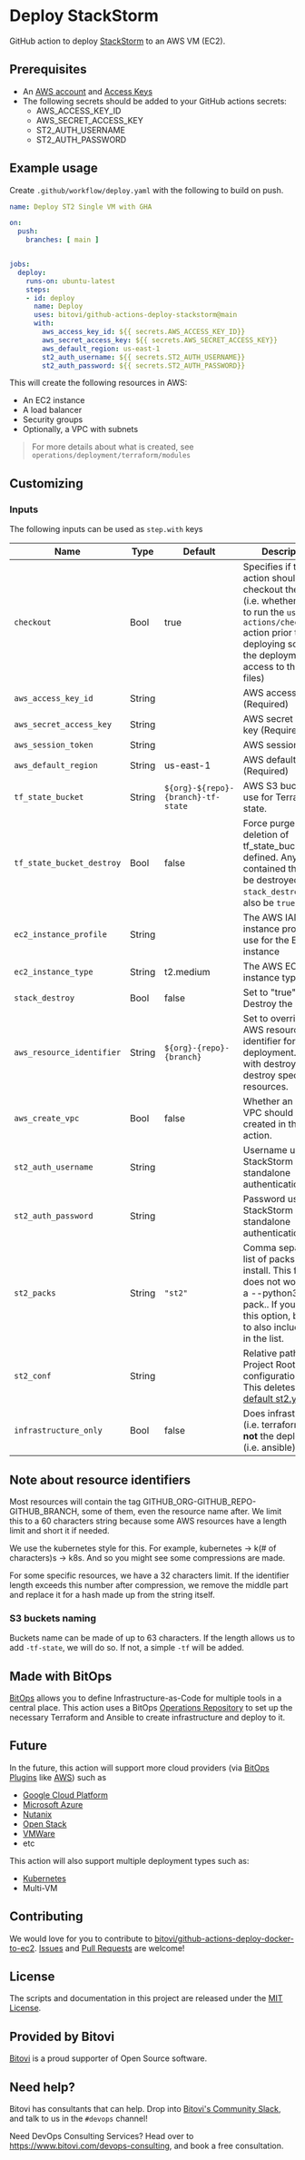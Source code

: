 # Deploy StackStorm

GitHub action to deploy [StackStorm](https://stackstorm.com/) to an AWS VM (EC2).

## Prerequisites
- An [AWS account](https://aws.amazon.com/premiumsupport/knowledge-center/create-and-activate-aws-account/) and [Access Keys](https://docs.aws.amazon.com/powershell/latest/userguide/pstools-appendix-sign-up.html)
- The following secrets should be added to your GitHub actions secrets:
  - AWS_ACCESS_KEY_ID
  - AWS_SECRET_ACCESS_KEY
  - ST2_AUTH_USERNAME
  - ST2_AUTH_PASSWORD


## Example usage

Create `.github/workflow/deploy.yaml` with the following to build on push.

```yaml
name: Deploy ST2 Single VM with GHA

on:
  push:
    branches: [ main ]


jobs:
  deploy:
    runs-on: ubuntu-latest
    steps:
    - id: deploy
      name: Deploy
      uses: bitovi/github-actions-deploy-stackstorm@main
      with:
        aws_access_key_id: ${{ secrets.AWS_ACCESS_KEY_ID}}
        aws_secret_access_key: ${{ secrets.AWS_SECRET_ACCESS_KEY}}
        aws_default_region: us-east-1
        st2_auth_username: ${{ secrets.ST2_AUTH_USERNAME}}
        st2_auth_password: ${{ secrets.ST2_AUTH_PASSWORD}}
```

This will create the following resources in AWS:
- An EC2 instance
- A load balancer
- Security groups
- Optionally, a VPC with subnets

> For more details about what is created, see `operations/deployment/terraform/modules`

## Customizing

### Inputs

The following inputs can be used as `step.with` keys

| Name             | Type    | Default     | Description                        |
|------------------|---------|-------------|------------------------------------|
| `checkout` | Bool | true | Specifies if this action should checkout the code (i.e. whether or not to run the `uses: actions/checkout@v3` action prior to deploying so that the deployment has access to the repo files) |
| `aws_access_key_id` | String | |  AWS access key ID (Required) |
| `aws_secret_access_key` | String | |  AWS secret access key (Required) |
| `aws_session_token` | String | |  AWS session token |
| `aws_default_region` | String | us-east-1 |  AWS default region (Required) |
| `tf_state_bucket` | String | `${org}-${repo}-{branch}-tf-state` |  AWS S3 bucket to use for Terraform state. |
| `tf_state_bucket_destroy` | Bool | false | Force purge and deletion of tf_state_bucket defined. Any file contained there will be destroyed. `stack_destroy` must also be `true`  |
| `ec2_instance_profile` | String | |  The AWS IAM instance profile to use for the EC2 instance |
| `ec2_instance_type` | String | t2.medium |  The AWS EC2 instance type. |
| `stack_destroy` | Bool | false |  Set to "true" to Destroy the stack |
| `aws_resource_identifier` | String | `${org}-{repo}-{branch}` |  Set to override the AWS resource identifier for the deployment.  Use with destroy to destroy specific resources. |
| `aws_create_vpc` | Bool | false |  Whether an AWS VPC should be created in the action. |
| `st2_auth_username` | String | |  Username used by StackStorm standalone authentication |
| `st2_auth_password` | String | |  Password used by StackStorm standalone authentication |
| `st2_packs` | String |`"st2"` |  Comma separated list of packs to install. This flag does not work with a --python3 only pack.. If you modify this option, be sure to also include `st2` in the list. |
| `st2_conf` | String | | Relative path from Project Root to configuration file. This deletes [the default st2.yaml](operations/deployment/ansible/vars/st2.yaml) file. |
| `infrastructure_only` | Bool | false |  Does infrastructure (i.e. terraform) but **not** the deployment (i.e. ansible)
## Note about resource identifiers

Most resources will contain the tag GITHUB_ORG-GITHUB_REPO-GITHUB_BRANCH, some of them, even the resource name after. 
We limit this to a 60 characters string because some AWS resources have a length limit and short it if needed.

We use the kubernetes style for this. For example, kubernetes -> k(# of characters)s -> k8s. And so you might see some compressions are made.

For some specific resources, we have a 32 characters limit. If the identifier length exceeds this number after compression, we remove the middle part and replace it for a hash made up from the string itself. 

### S3 buckets naming

Buckets name can be made of up to 63 characters. If the length allows us to add `-tf-state`, we will do so. If not, a simple `-tf` will be added.

## Made with BitOps
[BitOps](https://bitops.sh) allows you to define Infrastructure-as-Code for multiple tools in a central place.  This action uses a BitOps [Operations Repository](https://bitops.sh/operations-repo-structure/) to set up the necessary Terraform and Ansible to create infrastructure and deploy to it.

## Future
In the future, this action will support more cloud providers (via [BitOps Plugins](https://bitops.sh/plugins/) like [AWS](https://github.com/bitops-plugins/aws)) such as
- [Google Cloud Platform](https://cloud.google.com/gcp)
- [Microsoft Azure](https://azure.microsoft.com/en-us/)
- [Nutanix](https://www.nutanix.com/)
- [Open Stack](https://www.openstack.org/)
- [VMWare](https://www.vmware.com/)
- etc

This action will also support multiple deployment types such as:
- [Kubernetes](https://github.com/StackStorm/stackstorm-k8s)
- Multi-VM

## Contributing
We would love for you to contribute to [bitovi/github-actions-deploy-docker-to-ec2](https://github.com/bitovi/github-actions-deploy-docker-to-ec2).   [Issues](https://github.com/bitovi/github-actions-deploy-docker-to-ec2/issues) and [Pull Requests](https://github.com/bitovi/github-actions-deploy-docker-to-ec2/pulls) are welcome!

## License
The scripts and documentation in this project are released under the [MIT License](https://github.com/bitovi/github-actions-deploy-docker-to-ec2/blob/main/LICENSE).

## Provided by Bitovi
[Bitovi](https://www.bitovi.com/) is a proud supporter of Open Source software.


## Need help?
Bitovi has consultants that can help.  Drop into [Bitovi's Community Slack](https://www.bitovi.com/community/slack), and talk to us in the `#devops` channel!

Need DevOps Consulting Services?  Head over to https://www.bitovi.com/devops-consulting, and book a free consultation.